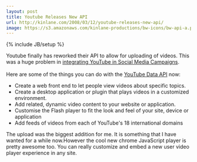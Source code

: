 ```yaml
---
layout: post
title: Youtube Releases New API
url: http://kinlane.com/2008/03/12/youtube-releases-new-api/
image: https://s3.amazonaws.com/kinlane-productions/bw-icons/bw-api-a.png
---
```

{% include JB/setup %}
<p>
     Youtube finally has reworked their API to allow for uploading of videos. This was a huge problem in <a href="http://www.socialmediasquad.com/">integrating YouTube in Social Media Campaigns</a>.
     <br />
     <br />
     Here are some of the things you can do with the <a href="http://code.google.com/apis/youtube/overview.html">YouTube Data API</a> now:
     <br />
</p>
<ul class="mainlist">
     <li>Create a web front end to let people view videos about specific topics.
     </li>
     <li>Create a desktop application or plugin that plays videos in a customized environment.
     </li>
     <li>Add related, dynamic video content to your website or application.
     </li>
     <li>Customise the Flash player to fit the look and feel of your site, device or application
     </li>
     <li>Add feeds of videos from each of YouTube's 18 international domains
     </li>
</ul>
<p>
     The upload was the biggest addition for me. It is something that I have wanted for a while now.However the cool new chrome JavaScript player is pretty awesome too. You can really customize and embed a new user video player experience in any site.
</p>